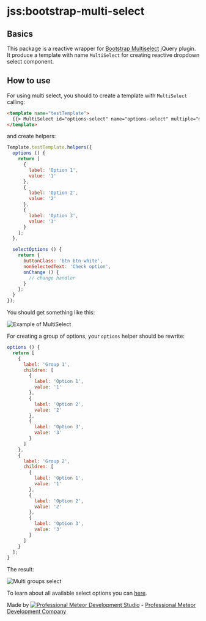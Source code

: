 # jss:bootstrap-multi-select

## Basics
This package is a reactive wrapper for [Bootstrap Multiselect](https://github.com/davidstutz/bootstrap-multiselect)
jQuery plugin. It produce a template with name `MultiSelect` for creating reactive dropdown select component.

## How to use
For using multi select, you should to create a template with `MultiSelect` calling:

```html
<template name="testTemplate">
  {{> MultiSelect id="options-select" name="options-select" multiple="multiple" options=options selectOptions=selectOptions}}
</template>
```

and create helpers:

```js
Template.testTemplate.helpers({
  options () {
    return [
      {
        label: 'Option 1',
        value: '1'
      },
      {
        label: 'Option 2',
        value: '2'
      },
      {
        label: 'Option 3',
        value: '3'
      }
    ];
  },

  selectOptions () {
    return {
      buttonClass: 'btn btn-white',
      nonSelectedText: 'Check option',
      onChange () {
        // change handler
      }
    };
  }
});
```

You should get something like this:

![Example of MultiSelect](https://snag.gy/orMCTW.jpg)

For creating a group of options, your `options` helper should be rewrite:

```js
options () {
  return [
    {
      label: 'Group 1',
      children: [
        {
          label: 'Option 1',
          value: '1'
        },
        {
          label: 'Option 2',
          value: '2'
        },
        {
          label: 'Option 3',
          value: '3'
        }
      ]
    },
    {
      label: 'Group 2',
      children: [
        {
          label: 'Option 1',
          value: '1'
        },
        {
          label: 'Option 2',
          value: '2'
        },
        {
          label: 'Option 3',
          value: '3'
        }
      ]
    }
  ];
}
```

The result:

![Multi groups select](https://snag.gy/oplmkF.jpg)

To learn about all available select options you can [here](http://davidstutz.github.io/bootstrap-multiselect/#configuration-options).

Made by [![Professional Meteor Development Studio](http://s30.postimg.org/jfno1g71p/jss_xs.png)](http://jssolutionsdev.com) - [Professional Meteor Development Company](http://jssolutionsdev.com)